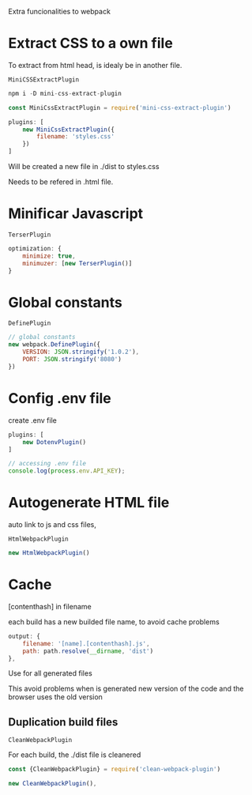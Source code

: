 Extra funcionalities to webpack

# Extract CSS to a own file

To extract from html head, is idealy be in another file.

`MiniCSSExtractPlugin`

```jsx
npm i -D mini-css-extract-plugin
```

```jsx
const MiniCssExtractPlugin = require('mini-css-extract-plugin')
```

```jsx
plugins: [
    new MiniCssExtractPlugin({
        filename: 'styles.css'
    })
]
```

Will be created a new file in ./dist to styles.css

Needs to be refered in .html file.

# Minificar Javascript

`TerserPlugin`

```jsx
optimization: {
	minimize: true,
	minimuzer: [new TerserPlugin()]
}
```

# Global constants

`DefinePlugin`

```jsx
// global constants
new webpack.DefinePlugin({
    VERSION: JSON.stringify('1.0.2'),
    PORT: JSON.stringify('8080')
})
```

# Config .env file

create .env file

```jsx
plugins: [
    new DotenvPlugin()
]
```

```jsx
// accessing .env file
console.log(process.env.API_KEY);
```

# Autogenerate HTML file

auto link to js and css files, 

`HtmlWebpackPlugin`

```jsx
new HtmlWebpackPlugin()
```

# Cache

[contenthash] in filename

each build has a new builded file name, to avoid cache problems

```jsx
output: {
    filename: '[name].[contenthash].js',
    path: path.resolve(__dirname, 'dist')
},
```

Use for all generated files

This avoid problems when is generated new version of the code and the browser uses the old version

## Duplication build files

`CleanWebpackPlugin`

For each build, the ./dist file is cleanered

```jsx
const {CleanWebpackPlugin} = require('clean-webpack-plugin')
```

```jsx
new CleanWebpackPlugin(),
```